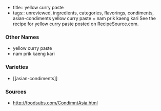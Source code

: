 - title:: yellow curry paste
- tags:: unreviewed, ingredients, categories, flavorings, condiments, asian-condiments
yellow curry paste = nam prik kaeng kari See the recipe for yellow curry paste posted on RecipeSource.com.

### Other Names

* yellow curry paste
* nam prik kaeng kari

### Varieties

* [[asian-condiments]]

### Sources
* http://foodsubs.com/CondimntAsia.html

